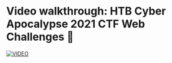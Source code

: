 # Video walkthrough: HTB Cyber Apocalypse 2021 CTF Web Challenges 💜

[![VIDEO](https://img.youtube.com/vi/vqR4i730soY/0.jpg)](https://youtu.be/vqR4i730soY "HackTheBox Cyber Apocalypse 2021: Web")
